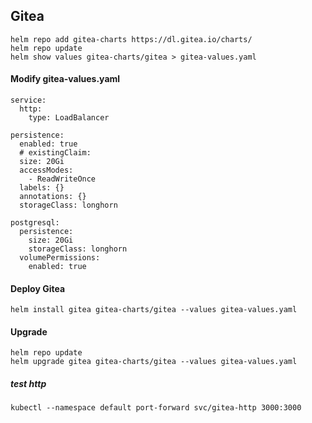 ## Gitea
```
helm repo add gitea-charts https://dl.gitea.io/charts/
helm repo update
helm show values gitea-charts/gitea > gitea-values.yaml
```
#### Modify gitea-values.yaml
```
service:
  http:
    type: LoadBalancer
```
```
persistence:
  enabled: true
  # existingClaim:
  size: 20Gi
  accessModes:
    - ReadWriteOnce
  labels: {}
  annotations: {}
  storageClass: longhorn
```
```
postgresql:
  persistence:
    size: 20Gi
    storageClass: longhorn
  volumePermissions:
    enabled: true
```

#### Deploy Gitea
```
helm install gitea gitea-charts/gitea --values gitea-values.yaml
```

#### Upgrade
```
helm repo update
helm upgrade gitea gitea-charts/gitea --values gitea-values.yaml
```

##### test http
```
kubectl --namespace default port-forward svc/gitea-http 3000:3000
```
